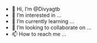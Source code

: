 - 👋 Hi, I’m @Divyagtb
- 👀 I’m interested in ...
- 🌱 I’m currently learning ...
- 💞️ I’m looking to collaborate on ...
- 📫 How to reach me ...

<!---
Divyagtb/Divyagtb is a ✨ special ✨ repository because its `README.md` (this file) appears on your GitHub profile.
You can click the Preview link to take a look at your changes.
--->
